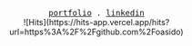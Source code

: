 <div align="center">
  <samp>
    <a href="https://ofekasido.xyz/">portfolio</a> .
    <a href="https://linkedin.com/in/ofekasido/">linkedin</a>
  </samp>
</div>
<div align="center">
![Hits](https://hits-app.vercel.app/hits?url=https%3A%2F%2Fgithub.com%2Foasido)
</div>
